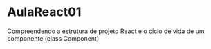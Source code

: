 # AulaReact01
Compreendendo a estrutura de projeto React e o ciclo de vida de um componente (class Component)
